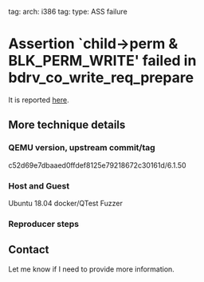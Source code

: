 tag: arch: i386
tag: type: ASS failure

# Assertion `child->perm & BLK_PERM_WRITE' failed in bdrv_co_write_req_prepare

It is reported [here](https://www.mail-archive.com/qemu-devel@nongnu.org/msg782182.html).



## More technique details

### QEMU version, upstream commit/tag
c52d69e7dbaaed0ffdef8125e79218672c30161d/6.1.50

### Host and Guest
Ubuntu 18.04 docker/QTest Fuzzer

### Reproducer steps


## Contact

Let me know if I need to provide more information.
